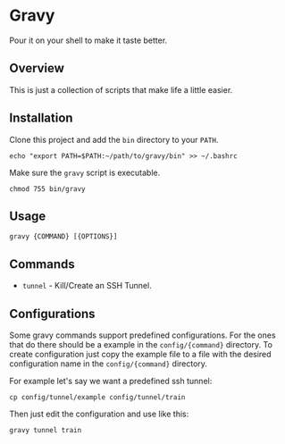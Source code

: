 # Gravy

Pour it on your shell to make it taste better.


## Overview

This is just a collection of scripts that make life a little easier.

## Installation

Clone this project and add the `bin` directory to your `PATH`.

    echo "export PATH=$PATH:~/path/to/gravy/bin" >> ~/.bashrc

Make sure the `gravy` script is executable.

    chmod 755 bin/gravy

## Usage

    gravy {COMMAND} [{OPTIONS}]

## Commands

- `tunnel` - Kill/Create an SSH Tunnel.

## Configurations

Some gravy commands support predefined configurations. For the ones that do
there should be a example in the `config/{command}` directory. To create
configuration just copy the example file to a file with the desired
configuration name in the `config/{command}` directory.

For example let's say we want a predefined ssh tunnel:

    cp config/tunnel/example config/tunnel/train

Then just edit the configuration and use like this:

    gravy tunnel train
